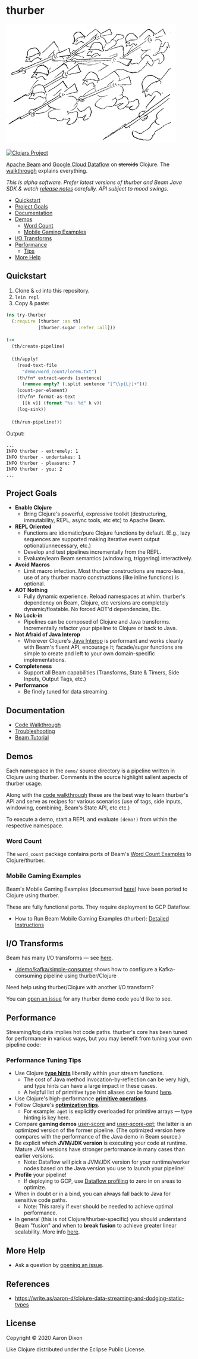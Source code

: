 # thurber

![thurber](img/thurber.png)

[![Clojars Project](https://img.shields.io/clojars/v/com.github.atdixon/thurber.svg)](https://clojars.org/com.github.atdixon/thurber)

[Apache Beam](https://beam.apache.org/) and 
[Google Cloud Dataflow](https://beam.apache.org/get-started/downloads/) on
~~steroids~~ Clojure. The [walkthrough](./demo/walkthrough.clj) explains everything.

_This is alpha software. Prefer latest versions of thurber and Beam Java SDK &amp; 
watch [release notes](https://github.com/atdixon/thurber/releases) carefully. 
API subject to mood swings._

* [Quickstart](#quickstart)
* [Project Goals](#project-goals)
* [Documentation](#documentation)
* [Demos](#demos)
    * [Word Count](#word-count)
    * [Mobile Gaming Examples](#mobile-gaming-examples)
* [I/O Transforms](#io-transforms)
* [Performance](#performance)
    * [Tips](#performance-tuning-tips)
* [More Help](#more-help)

## Quickstart

1. Clone &amp; `cd` into this repository.
2. `lein repl`
3. Copy &amp; paste:

```clojure
(ns try-thurber
  (:require [thurber :as th]
            [thurber.sugar :refer :all]))

(->
  (th/create-pipeline)

  (th/apply!
    (read-text-file
      "demo/word_count/lorem.txt")
    (th/fn* extract-words [sentence]
      (remove empty? (.split sentence "[^\\p{L}]+")))
    (count-per-element)
    (th/fn* format-as-text
      [[k v]] (format "%s: %d" k v))
    (log-sink))

  (th/run-pipeline!))
```

Output:

```
...
INFO thurber - extremely: 1
INFO thurber - undertakes: 1
INFO thurber - pleasure: 7
INFO thurber - you: 2
...
```

## Project Goals

* **Enable Clojure**
    * Bring Clojure's powerful, expressive toolkit (destructuring,
      immutability, REPL, async tools, etc etc) to Apache Beam.
* **REPL Oriented**
    * Functions are idiomatic/pure Clojure functions by default. (E.g., lazy
      sequences are supported making iterative event output optional/unnecessary, etc.) 
    * Develop and test pipelines incrementally from the REPL. 
    * Evaluate/learn Beam semantics (windowing, triggering) interactively.
* **Avoid Macros**
    * Limit macro infection. Most thurber constructions are macro-less, use of any
      thurber macro constructions (like inline functions) is optional.
* **AOT Nothing**
    * Fully dynamic experience. Reload namespaces at whim. thurber's dependency on 
      Beam, Clojure, etc versions are completely dynamic/floatable. No forced AOT'd 
      dependencies, Etc.
* **No Lock-in**
    * Pipelines can be composed of Clojure and Java transforms. 
      Incrementally refactor your pipeline to Clojure or back to Java.
* **Not Afraid of Java Interop**
    * Wherever Clojure's [Java Interop](https://clojure.org/reference/java_interop) 
      is performant and works cleanly with Beam's fluent API, encourage it; facade/sugar 
      functions are simple to create and left to your own domain-specific implementations.
* **Completeness**
    * Support all Beam capabilities (Transforms, State &amp; Timers, Side Inputs,
      Output Tags, etc.)
* **Performance**
    * Be finely tuned for data streaming.

## Documentation

* [Code Walkthrough](./demo/walkthrough.clj)
* [Troubleshooting](./doc/troubleshooting.md)
* [Beam Tutorial](./doc/beam-tutorial.md)

## Demos

Each namespace in the `demo/` source directory is a pipeline written in Clojure
using thurber. Comments in the source highlight salient aspects of thurber usage.

Along with the [code walkthrough](./demo/walkthrough.clj) these are the best way to learn 
thurber's API and serve as recipes for various scenarios (use of tags, side inputs,
windowing, combining, Beam's State API, etc etc.)

To execute a demo, start a REPL and evaluate `(demo!)` from within the respective namespace.

### Word Count

The `word_count` package contains ports of Beam's
[Word Count Examples](https://beam.apache.org/get-started/wordcount-example/)
to Clojure/thurber.

### Mobile Gaming Examples

Beam's Mobile Gaming Examples (documented [here](https://beam.apache.org/get-started/mobile-gaming-example/))
have been ported to Clojure using thurber.

These are fully functional ports. They require deployment to GCP Dataflow: 

* How to Run Beam Mobile Gaming Examples (thurber): [Detailed Instructions](./doc/running-mobile-gaming-examples.md)

## I/O Transforms

Beam has many I/O transforms &mdash; see [here](https://beam.apache.org/documentation/io/built-in/).

* [./demo/kafka/simple-consumer](./demo/kafka/simple_consumer.clj)
shows how to configure a Kafka-consuming pipeline using thurber/Clojure

Need help using thurber/Clojure with another I/O transform? 

You can [open an issue](https://github.com/atdixon/thurber/issues?utf8=✓&q=is%3Aissue+label%3Ademo+)
 for any thurber demo code you'd like to see.


## Performance

Streaming/big data implies hot code paths. thurber's core has been tuned for performance in various ways,
but you may benefit from tuning your own pipeline code:

### Performance Tuning Tips

* Use Clojure [**type hints**](https://clojure.org/reference/java_interop#typehints) 
liberally within your stream functions.
    - The cost of Java method invocation-by-reflection can be very high, and type hints can have a large
      impact in these cases.
    - A helpful list of primitive type hint aliases can be found [here](https://clojure.org/reference/java_interop#TypeAliases).
* Use Clojure's high-performance [**primitive operations**](https://clojure.org/reference/java_interop#primitives).
* Follow Clojure's [**optimization tips**](https://clojure.org/reference/java_interop#optimization).
    - For example: `aget` is explicitly overloaded for primitive arrays &mdash; type hinting is key here. 
* Compare **gaming demos** [user-score](./demo/game/user_score.clj) and [user-score-opt](./demo/game/user_score_opt.clj);
    the latter is an optimized version of the former pipeline. (The optimized version here compares with the
    performance of the Java demo in Beam source.)
* Be explicit which **JVM/JDK version** is executing your code at runtime. Mature JVM versions have stronger
  performance in many cases than earlier versions.
    - Note: Dataflow will pick a JVM/JDK version for your runtime/worker nodes based on the Java version you
      use to launch your pipeline!
* **Profile** your pipeline!
    - If deploying to GCP, use [Dataflow profiling](https://medium.com/google-cloud/profiling-dataflow-pipelines-ddbbef07761d)
to zero in on areas to optimize.
* When in doubt or in a bind, you can always fall back to Java for sensitive code paths. 
    - Note: This rarely if ever should be needed to achieve optimal performance.
* In general (this is not Clojure/thurber-specific) you should understand Beam "fusion" and when to **break fusion** to achieve 
  greater linear scalability. More info [here](https://beam.apache.org/contribute/ptransform-style-guide/#performance).

## More Help

* Ask a question by [opening an issue](https://github.com/atdixon/thurber/issues?utf8=✓&q=is%3Aissue+label%3Aquestion+).

## References

* https://write.as/aaron-d/clojure-data-streaming-and-dodging-static-types

## License
Copyright © 2020 Aaron Dixon

Like Clojure distributed under the Eclipse Public License.
